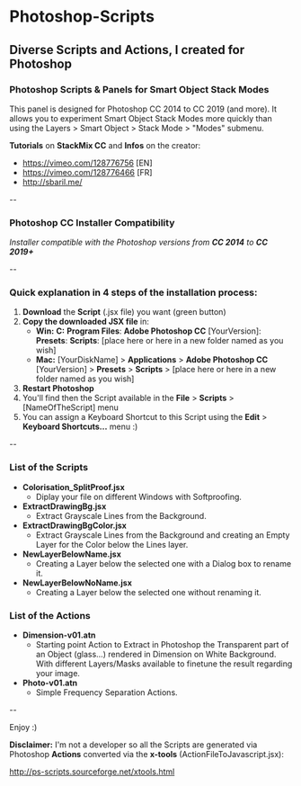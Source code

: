 # Photoshop-Scripts
## Diverse Scripts and Actions, I created for  Photoshop 



### Photoshop Scripts & Panels for Smart Object Stack Modes 
This panel is designed for Photoshop CC 2014 to CC 2019 (and more). 
It allows you to experiment Smart Object Stack Modes more quickly than using the Layers > Smart Object > Stack Mode > "Modes" submenu.


**Tutorials** on **StackMix CC** and **Infos** on the creator: 
* https://vimeo.com/128776756 [EN]
* https://vimeo.com/128776466 [FR]
* http://sbaril.me/

--

### Photoshop CC Installer Compatibility
*Installer compatible with the Photoshop versions from* ***CC 2014*** *to* ***CC 2019+***


--

### Quick explanation in 4 steps of the installation process:
1. **Download** the **Script** (.jsx file) you want (green button)
2. **Copy the downloaded JSX file** in:
	* **Win:** **C:** **Program Files**: **Adobe Photoshop CC** [YourVersion]: **Presets**: **Scripts**: [place here or here in a new folder named as you wish]
	* **Mac:** [YourDiskName] > **Applications** > **Adobe Photoshop CC** [YourVersion] > **Presets** > **Scripts** > [place here or here in a new folder named as you wish]
3. **Restart Photoshop**
4. You'll find then the Script available in the **File** > **Scripts** > [NameOfTheScript] menu
5. You can assign a Keyboard Shortcut to this Script using the **Edit** > **Keyboard Shortcuts…** menu :)


--

### List of the Scripts 

* **Colorisation_SplitProof.jsx** 
	* Diplay your file on different Windows with Softproofing.
* **ExtractDrawingBg.jsx** 
	* Extract Grayscale Lines from the Background.
* **ExtractDrawingBgColor.jsx** 
	* Extract Grayscale Lines from the Background and creating an Empty Layer for the Color below the Lines layer.
* **NewLayerBelowName.jsx** 
	* Creating a Layer below the selected one with a Dialog box to rename it.
* **NewLayerBelowNoName.jsx** 
	* Creating a Layer below the selected one without renaming it. 

### List of the Actions 

* **Dimension-v01.atn** 
	* Starting point Action to Extract in Photoshop the Transparent part of an Object (glass…) rendered in Dimension on White Background. With different Layers/Masks available to finetune the result regarding your image.
* **Photo-v01.atn** 
	* Simple Frequency Separation Actions.

--	

Enjoy :)


**Disclaimer:** I'm not a developer so all the Scripts are generated via Photoshop **Actions** converted via the **x-tools** (ActionFileToJavascript.jsx):

http://ps-scripts.sourceforge.net/xtools.html
